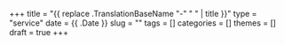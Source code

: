 +++
title = "{{ replace .TranslationBaseName "-" " " | title }}"
type = "service"
date = {{ .Date }}
slug = ""
tags = []
categories = []
themes = []
draft = true
+++
